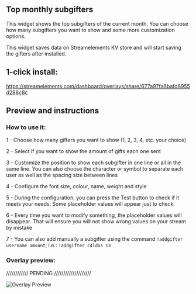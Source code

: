 <h2 id="widget-name" class="widget-name">Top monthly subgifters</h2>
<p id="description" class="description">This widget shows the top subgifters of the current month. You can choose how many subgifters you want to show and some more customization options.</p>
<p>This widget saves data on Streamelements KV store and will start saving the gifters after installed. </p>

<h2>1-click install:</h2>
<p><a href="https://streamelements.com/dashboard/overlays/share/677a97fa6bafd8955d288c8c">https://streamelements.com/dashboard/overlays/share/677a97fa6bafd8955d288c8c</a></p>
<h2>Preview and instructions</h2>
<h3>How to use it:</h3>
<p>1 - Choose how many gifters you want to show (1, 2, 3, 4, etc. your choice)</p>
<p>2 - Select if you want to show the amount of gifts each one sent</p>
<p>3 - Customize the position to show each subgifter in one line or all in the same line. You can also choose the character or symbol to separate each user as well as the spacing size between lines</p>
<p>4 - Configure the font size, colour, name, weight and style</p>
<p>5 - During the configuration, you can press the Test button to check if it meets your needs. Some placeholder values will appear just to check.</p>
<p>6 - Every time you want to modify something, the placeholder values will disappear. That will ensure you will not show wrong values on your stream by mistake</p>
<p>7 - You can also add manually a subgifter using the command <code>!addgifter username amount</code>, i.e.: <code>!addgifter c4ldas 13</code></p>
<h3>Overlay preview:</h3>
<p>//////////// PENDING ////////////////////</p>
<p><img src="" alt="Overlay Preview"></p>
